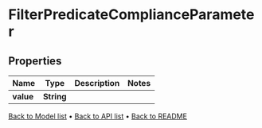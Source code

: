 

# FilterPredicateComplianceParameter


## Properties

| Name | Type | Description | Notes |
|------------ | ------------- | ------------- | -------------|
|**value** | **String** |  |  |



[Back to Model list](../README.md#documentation-for-models) &#8226; [Back to API list](../README.md#documentation-for-api-endpoints) &#8226; [Back to README](../README.md)


